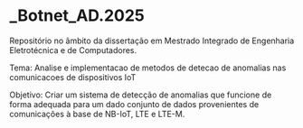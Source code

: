 # _Botnet_AD.2025

Repositório no âmbito da dissertação em Mestrado Integrado de Engenharia Eletrotécnica e de Computadores. 

Tema: Analise e implementacao de metodos de detecao de anomalias nas comunicacoes de dispositivos IoT

Objetivo: Criar um sistema de detecção de anomalias que funcione de forma adequada para um dado conjunto de dados provenientes de comunicações à base de NB-IoT, LTE e LTE-M. 